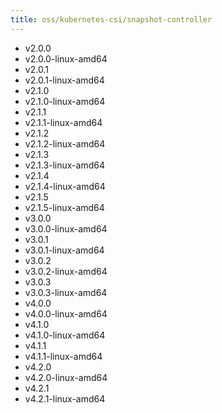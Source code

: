 ```yaml
---
title: oss/kubernetes-csi/snapshot-controller
---
```

- v2.0.0
- v2.0.0-linux-amd64
- v2.0.1
- v2.0.1-linux-amd64
- v2.1.0
- v2.1.0-linux-amd64
- v2.1.1
- v2.1.1-linux-amd64
- v2.1.2
- v2.1.2-linux-amd64
- v2.1.3
- v2.1.3-linux-amd64
- v2.1.4
- v2.1.4-linux-amd64
- v2.1.5
- v2.1.5-linux-amd64
- v3.0.0
- v3.0.0-linux-amd64
- v3.0.1
- v3.0.1-linux-amd64
- v3.0.2
- v3.0.2-linux-amd64
- v3.0.3
- v3.0.3-linux-amd64
- v4.0.0
- v4.0.0-linux-amd64
- v4.1.0
- v4.1.0-linux-amd64
- v4.1.1
- v4.1.1-linux-amd64
- v4.2.0
- v4.2.0-linux-amd64
- v4.2.1
- v4.2.1-linux-amd64
